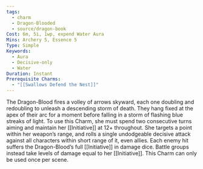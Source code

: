 ```yaml
---
tags:
  - charm
  - Dragon-Blooded
  - source/dragon-book
Cost: 6m, 5i, 1wp, expend Water Aura
Mins: Archery 5, Essence 5
Type: Simple
Keywords:
  - Aura
  - Decisive-only
  - Water
Duration: Instant
Prerequisite Charms:
  - "[[Swallows Defend the Nest]]"
---
```

The Dragon-Blood fires a volley of arrows skyward, each one doubling and redoubling to unleash a descending storm of death. They hang fixed at the apex of their arc for a moment before falling in a storm of flashing blue streaks of light. To use this Charm, she must spend two consecutive turns aiming and maintain her [[Initiative]] at 12+ throughout. She targets a point within her weapon’s range, and rolls a single undodgeable decisive attack against all characters within short range of it, even allies. Each enemy hit suffers the Dragon-Blood’s full [[Initiative]] in damage dice. Battle groups instead take levels of damage equal to her [[Initiative]]. This Charm can only be used once per scene.